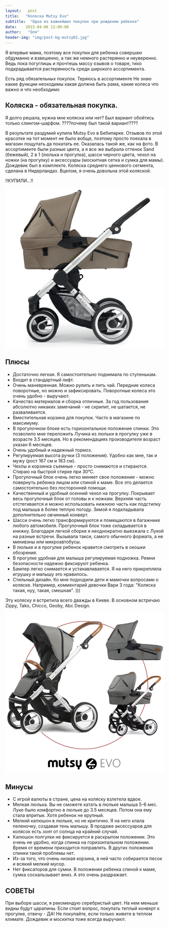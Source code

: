 ```yaml
---
layout:   post
title:   "Коляска Mutsy Evo"
subtitle:  "Одна из важнейших покупок при рождении ребенка"
date:    2015-04-06 12:00:00
author:   "Оля"
header-img: "img/post-bg-mutsy01.jpg"
---
```


Я впервые мама, поэтому все покупки для ребенка совершаю обдуманно и взвешенно, а так же немного растерянно и неуверенно. Ведь пока погуглишь и прочтешь массу озывов о товаре, тихо подкрадывается растерянность среди широкого ассортимента.

Есть ряд обязательных покупок.
Теряюсь в ассортименте
Не знаю какие функции неоходимы
какая должна быть рама, какие колеса
что важно и что необходимо

Коляска - обязательная покупка.
--------

Я долго решала, нужна мне коляска или нет? Был вариант обойтись только слингом-шарфом.
????почему был такой вариант????


В результате раздумий купила Mutsy Evo в Бебипарке. Отзывов по этой красотке на тот момент не было вобще, поэтому просто поехала в магазин пощупать да покатать ее. Оказалась такой же, как на фото. В ассортименте были разные цвета, а я все же выбрала оттенок Sand (бежевый), 2 в 1 (люлька и прогулка), шасси черного цвета, чехол на ножки (на прогулку) и аксессуары (москитная сетка и сумка для мамы). Дождевик был в комплекте.
Коляска среднего ценнового сегмента, сделана в Нидерландах.
Вцелом, я очень довольна этой коляской.

!!КУПИЛИ...!!

![Фотография коляски Mutsy Evo большая люлька](/img/post-mutsy-01-side.jpg)

Плюсы
--------

 * Достаточно легкая. Я самостоятельно поднимала по ступенькам.
 * Входит в стандартный лифт.
 * Очень маневренная. Можно рулить и пить чай. Передние колеса поворотные, но можно и зафиксировать. Поворотные колеса это очень удобно - выручают.
 * Качество материалов и сборка отличные. За год пользования абсолютно никаких замечаний - не скрипит, не шатается, не разваливается.
 * Вместительная корзина для покупок. Часто в магазине по максимуму.
 * В прогулочном блоке есть горизонтальное положение спинки. Это позволило мне переложить Лучика из люльки в прогулку уже в возрасте 3.5 месяцев. Но в рекомендациях производителя возраст указан 6 месяцев.
 * Очень удобный и надежный тормоз.
 * Регулируемая высота ручки (3 положения). Удобно как мне, так и мужу (рост 167 см и 183 см).
 * Чехлы и корзинка съемные - просто снимаются и стираются. Стираю на быстрой стирке при 30°С.
 * Прогулочный блок очень легко меняет свое положение - можно повернуть ребенка лицом или спиной к маме. Все это делается самостоятельно без посторонней помощи.
 * Качественный и удобный осенний чехол на прогулку. Покрывает весь прогулочный блок от головы и к ножкам. Верхняя часть отстегивается и можно использовать нижнюю часть как подстилку под малыша в более теплую погоду. Зимой я подкладывала дополнительно овчинный конверт.
 * Шасси очень легко трансформируются и помещаются в багажнике любого автомобиля. Прогулочный блок тоже складывается в книжку. Благодаря легкой сборке я неоднократно выезжала с Лукой на разные встречи. Вызывала такси, самого обычного формата, а не минивэны или микроавтобусы.
 * В люльке и в прогулке ребенок нравится смотреть в окошки обозрения.
 * В прогулке удобная для малыша регулируемая подножка. Ремни безопасности надежно фиксируют ребенка.
 * Бампер легко снимается и устанавливается. Я на него прикрепляла игрушку и малышу это нравилось.
 * Стильный дизайн. Ко мне подходили дети и мамочки вопросами о коляске. Например, комментарий девочки Вари 3 года: "Коляска такая, нуу, такая, смешная". )))

Эту коляску я встретила всего дважды в Киеве. В основном встречаю Zippy, Tako, Chicco, Geoby, Abc Design.

![Фотография коляски Mutsy Evo прогулка ](/img/post-mutsy-01-full.jpg)

Минусы
--------

 * С игрой валюты в стране, цена на коляску взлетела вдвое.
 * Мелкая люлька. Вы не сможете катать в люльке малыша 5-6 мес. Луке было комфортно в люльке до 3.5 месяцев. Потом она ему стала впритык. Хотя ребенок не крупный.
 * Мелкий капюшон в люльке, но не критично. Я на него клала пеленочку, создавая тень малышу. В продаже аксессуаров для колясок есть зонт от солнца на крайний случай.
 * Капюшон полгулки не фиксируется в раскрытом положении. Это очень не удобно, когда спинка на горизонтальном положении. Время от времени приходится поправлять. В других положения спинки такой проблемы нет.
 * Из-за того, что очень низкая корзина, в ней часто собирается песок и всякий мелкий мусор.
 * Нет фиксаторов для сумки. В положении ребенка спиной к маме, сумка соскальзывает вниз. А это очень раздражает.

СОВЕТЫ
--------

При выборе шасси, я рекомендую серебристый цвет. На нем меньше видны будут царапины.
Если стоит вопрос, покупать теплый конверт к прогулке, отвечу - ДА! Не покупайте, если только живете в теплом климате.
Дождевик и москитка тоже всегда выручают.